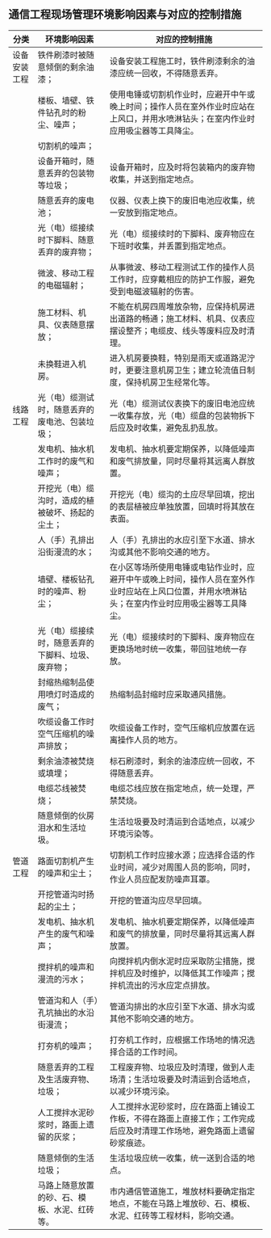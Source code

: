 
通信工程现场管理环境影响因素与对应的控制措施
--------------------------------------------

| 分类         | 环境影响因素                                       | 对应的控制措施                                                                                                                                   |
|--------------|----------------------------------------------------|--------------------------------------------------------------------------------------------------------------------------------------------------|
| 设备安装工程 | 铁件刷漆时被随意倾倒的剩余油漆；                   | 设备安装工程施工时，铁件刷漆剩余的油漆应统一回收，不得随意丢弃。                                                                                 |
|              | 楼板、墙壁、铁件钻孔时的粉尘、噪声；               | 使用电锤或切割机作业时，应避开中午或晚上时间；操作人员在室外作业时应站在上风口，并用水喷淋钻头；在室内作业时应用吸尘器等工具降尘。               |
|              | 切割机的噪声；                                     |                                                                                                                                                  |
|              | 设备开箱时，随意丢弃的包装物等垃圾；               | 设备开箱时，应及时将包装箱内的废弃物收集，并送到指定地点。                                                                                       |
|              | 随意丢弃的废电池；                                 | 仪器、仪表上换下的废旧电池应收集，统一安放到指定地点。                                                                                           |
|              | 光（电）缆接续时下脚料、随意丢弃的废弃物；         | 光（电）缆接续时的下脚料、废弃物应在下班时收集，并丢置到指定地点。                                                                               |
|              | 微波、移动工程的电磁辐射；                         | 从事微波、移动工程测试工作的操作人员工作时，应穿戴相应的防护工作服，避免受到电磁波辐射的伤害。                                                   |
|              | 施工材料、机具、仪表随意摆放；                     | 不能在机房四周堆放杂物，应保持机房进出道路的畅通；施工材料、机具、仪表应摆设整齐；电缆皮、线头等废料应及时清理。                                 |
|              | 未换鞋进入机房。                                   | 进入机房要换鞋，特别是雨天或道路泥泞时，更要注意机房卫生；建立轮流值日制度，保持机房卫生经常化等。                                               |
| 线路工程     | 光（电）缆测试时，随意丢弃的废电池、包装垃圾；     | 光（电）缆测试仪表换下的废旧电池应统一收集存放，光（电）缆盘的包装物拆下后应及时收集，避免乱扔乱放。                                             |
|              | 发电机、抽水机工作时的废气和噪声；                 | 发电机、抽水机要定期保养，以降低噪声和废气排放量，同时尽量将其远离人群放置。                                                                     |
|              | 开挖光（电）缆沟时，造成的植被破坏、扬起的尘土；   | 开挖光（电）缆沟的土应尽早回填，挖出的表层植被应单独放置，回填时将其放在表面。                                                                   |
|              | 人（手）孔排出沿街漫流的水；                       | 人（手）孔排出的水应引至下水道、排水沟或其他不影响交通的地方。                                                                                   |
|              | 墙壁、楼板钻孔时的噪声、粉尘；                     | 在小区等场所使用电锤或电钻作业时，应避开中午或晚上时间，操作人员在室外作业时应站在上风口位置，并用水喷淋钻头；在室内作业时应用吸尘器等工具降尘。 |
|              | 光（电）缆接续时，随意丢弃的下脚料、垃圾、废弃物； | 光（电）缆接续时的下脚料、废弃物应在更换场地时统一收集，带回驻地统一存放。                                                                       |
|              | 封缩热缩制品使用喷灯时造成的废气；                 | 热缩制品封缩时应采取通风措施。                                                                                                                   |
|              | 吹缆设备工作时空气压缩机的噪声排放；               | 吹缆设备工作时，空气压缩机应放置在远离操作人员的地方。                                                                                           |
|              | 剩余油漆被焚烧或填埋；                             | 标石刷漆时，剩余的油漆应统一回收，不得随意丢弃。                                                                                                 |
|              | 电缆芯线被焚烧；                                   | 电缆芯线应放在指定地点，统一处理，严禁焚烧。                                                                                                     |
|              | 随意倾倒的伙房泪水和生活垃圾。                     | 生活垃圾要及时清运到合适地点，以减少环境污染等。                                                                                                 |
| 管道工程     | 路面切割机产生的噪声和尘土；                       | 切割机工作时应接水源；应选择合适的作业时间，减少对周围人员的影响，同时，作业人员应配发防噪声耳罩。                                               |
|              | 开挖管道沟时扬起的尘土；                           | 开挖的管道沟应尽早回填。                                                                                                                         |
|              | 发电机、抽水机产生的废气和噪声；                   | 发电机、抽水机要定期保养，以降低噪声和废气的排放量，同时尽量将其远离人群放置。                                                                   |
|              | 搅拌机的噪声和漫流的污水；                         | 向搅拌机内倒水泥时应采取防尘措施，搅拌机应及时维护，以降低其工作噪声；搅拌机流出的污水应定点排放。                                               |
|              | 管道沟和人（手）孔坑抽出的水沿街漫流；             | 管道沟排出的水应引至下水道、排水沟或其他不影响交通的地方。                                                                                       |
|              | 打夯机的噪声；                                     | 打夯机工作时，应根据工作场地的情况选择合适的工作时间。                                                                                           |
|              | 随意丢弃的工程及生活废弃物、垃圾；                 | 工程废弃物、垃圾应及时清理，做到人走场清；生活垃圾要及时清运到合适地点，以减少环境污染。                                                         |
|              | 人工搅拌水泥砂浆时，路面上遗留的灰浆；             | 人工搅拌水泥砂浆时，应在路面上铺设工作板，不得在路面上直接工作；工作完成后应及时清理工作场地，避免路面上遗留砂浆痕迹。                           |
|              | 随意倾倒的生活垃圾；                               | 生活垃圾应统一收集，统一送到合适的地点。                                                                                                         |
|              | 马路上随意放置的砂、石、模板、水泥、红砖等。       | 市内通信管道施工，堆放材料要确定指定地点，不能在马路上堆放砂、石、模板、水泥、红砖等工程材料，影响交通。                                         |
